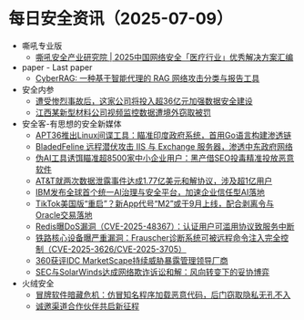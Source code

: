 # 每日安全资讯（2025-07-09）

- 嘶吼专业版
  - [嘶吼安全产业研究院 | 2025中国网络安全「医疗行业」优秀解决方案汇编](https://mp.weixin.qq.com/s?__biz=MzI0MDY1MDU4MQ==&mid=2247583664&idx=1&sn=bbf80c66993dedf2de8771a51e08587d)
- paper - Last paper
  - [CyberRAG: 一种基于智能代理的 RAG 网络攻击分类与报告工具](https://paper.seebug.org/3335/)
- 安全内参
  - [遭受惨烈事故后，这家公司将投入超36亿元加强数据安全建设](https://mp.weixin.qq.com/s?__biz=MzI4NDY2MDMwMw==&mid=2247514649&idx=1&sn=37ccc98852ea9adfcd6801cff691a873)
  - [江西某新型材料公司视频监控数据遭境外窃取被罚](https://mp.weixin.qq.com/s?__biz=MzI4NDY2MDMwMw==&mid=2247514649&idx=2&sn=e0c0234d9462662f0a5cf1978e3e3eda)
- 安全客-有思想的安全新媒体
  - [APT36推出Linux间谍工具：瞄准印度政府系统，首用Go语言构建渗透链](https://www.anquanke.com/post/id/309551)
  - [BladedFeline  远程潜伏攻击 IIS 与 Exchange 服务器，渗透中东政府网络](https://www.anquanke.com/post/id/309532)
  - [伪AI工具诱饵瞄准超8500家中小企业用户：黑产借SEO投毒精准投放恶意软件](https://www.anquanke.com/post/id/309528)
  - [AT&T就两次数据泄露事件达成1.77亿美元和解协议，涉及超1亿用户](https://www.anquanke.com/post/id/309524)
  - [IBM发布全球首个统一AI治理与安全平台，加速企业信任型AI落地](https://www.anquanke.com/post/id/309537)
  - [TikTok美国版“重启”？新App代号“M2”或于9月上线，配合剥离令与Oracle交易落地](https://www.anquanke.com/post/id/309542)
  - [Redis曝DoS漏洞（CVE-2025-48367）：认证用户可滥用协议致服务中断](https://www.anquanke.com/post/id/309546)
  - [铁路核心设备曝严重漏洞：Frauscher诊断系统可被远程命令注入完全控制（CVE-2025-3626/CVE-2025-3705）](https://www.anquanke.com/post/id/309561)
  - [360获评IDC MarketScape持续威胁暴露管理领导厂商](https://www.anquanke.com/post/id/309566)
  - [SEC与SolarWinds达成网络欺诈诉讼和解：风向转变下的妥协博弈](https://www.anquanke.com/post/id/309520)
- 火绒安全
  - [冒牌软件暗藏危机：仿冒知名程序加载恶意代码，后门窃取隐私无孔不入](https://mp.weixin.qq.com/s?__biz=MzI3NjYzMDM1Mg==&mid=2247525962&idx=1&sn=f61b0d4eafc2c02396cd21f83e20038a)
  - [诚邀渠道合作伙伴共启新征程](https://mp.weixin.qq.com/s?__biz=MzI3NjYzMDM1Mg==&mid=2247525962&idx=2&sn=2bdc1e7db616b70488677973408c589b)
